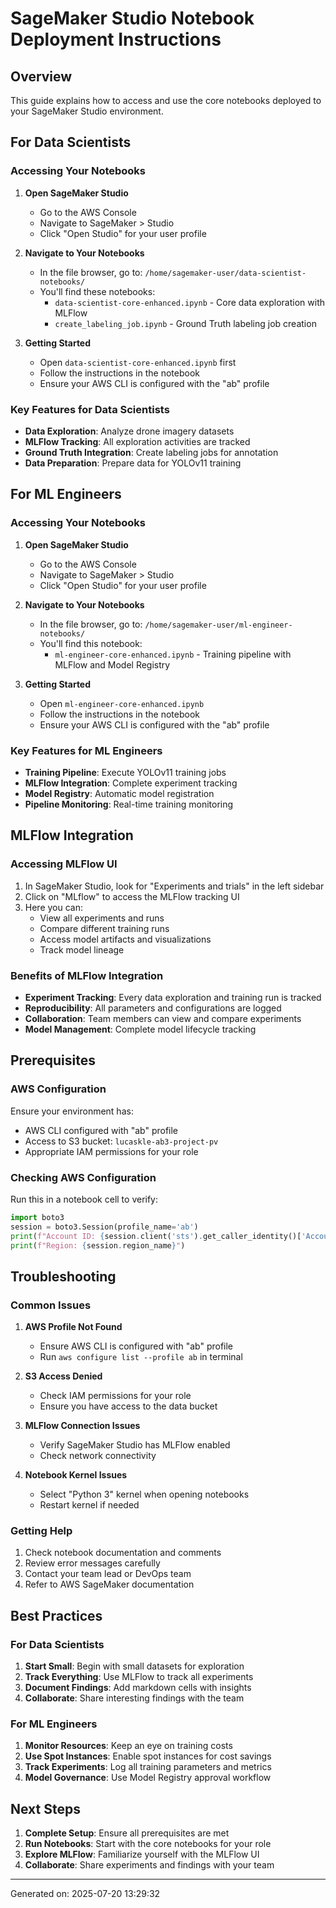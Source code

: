# SageMaker Studio Notebook Deployment Instructions

## Overview

This guide explains how to access and use the core notebooks deployed to your SageMaker Studio environment.

## For Data Scientists

### Accessing Your Notebooks

1. **Open SageMaker Studio**
   - Go to the AWS Console
   - Navigate to SageMaker > Studio
   - Click "Open Studio" for your user profile

2. **Navigate to Your Notebooks**
   - In the file browser, go to: `/home/sagemaker-user/data-scientist-notebooks/`
   - You'll find these notebooks:
     - `data-scientist-core-enhanced.ipynb` - Core data exploration with MLFlow
     - `create_labeling_job.ipynb` - Ground Truth labeling job creation

3. **Getting Started**
   - Open `data-scientist-core-enhanced.ipynb` first
   - Follow the instructions in the notebook
   - Ensure your AWS CLI is configured with the "ab" profile

### Key Features for Data Scientists

- **Data Exploration**: Analyze drone imagery datasets
- **MLFlow Tracking**: All exploration activities are tracked
- **Ground Truth Integration**: Create labeling jobs for annotation
- **Data Preparation**: Prepare data for YOLOv11 training

## For ML Engineers

### Accessing Your Notebooks

1. **Open SageMaker Studio**
   - Go to the AWS Console
   - Navigate to SageMaker > Studio
   - Click "Open Studio" for your user profile

2. **Navigate to Your Notebooks**
   - In the file browser, go to: `/home/sagemaker-user/ml-engineer-notebooks/`
   - You'll find this notebook:
     - `ml-engineer-core-enhanced.ipynb` - Training pipeline with MLFlow and Model Registry

3. **Getting Started**
   - Open `ml-engineer-core-enhanced.ipynb`
   - Follow the instructions in the notebook
   - Ensure your AWS CLI is configured with the "ab" profile

### Key Features for ML Engineers

- **Training Pipeline**: Execute YOLOv11 training jobs
- **MLFlow Integration**: Complete experiment tracking
- **Model Registry**: Automatic model registration
- **Pipeline Monitoring**: Real-time training monitoring

## MLFlow Integration

### Accessing MLFlow UI

1. In SageMaker Studio, look for "Experiments and trials" in the left sidebar
2. Click on "MLflow" to access the MLFlow tracking UI
3. Here you can:
   - View all experiments and runs
   - Compare different training runs
   - Access model artifacts and visualizations
   - Track model lineage

### Benefits of MLFlow Integration

- **Experiment Tracking**: Every data exploration and training run is tracked
- **Reproducibility**: All parameters and configurations are logged
- **Collaboration**: Team members can view and compare experiments
- **Model Management**: Complete model lifecycle tracking

## Prerequisites

### AWS Configuration

Ensure your environment has:
- AWS CLI configured with "ab" profile
- Access to S3 bucket: `lucaskle-ab3-project-pv`
- Appropriate IAM permissions for your role

### Checking AWS Configuration

Run this in a notebook cell to verify:

```python
import boto3
session = boto3.Session(profile_name='ab')
print(f"Account ID: {session.client('sts').get_caller_identity()['Account']}")
print(f"Region: {session.region_name}")
```

## Troubleshooting

### Common Issues

1. **AWS Profile Not Found**
   - Ensure AWS CLI is configured with "ab" profile
   - Run `aws configure list --profile ab` in terminal

2. **S3 Access Denied**
   - Check IAM permissions for your role
   - Ensure you have access to the data bucket

3. **MLFlow Connection Issues**
   - Verify SageMaker Studio has MLFlow enabled
   - Check network connectivity

4. **Notebook Kernel Issues**
   - Select "Python 3" kernel when opening notebooks
   - Restart kernel if needed

### Getting Help

1. Check notebook documentation and comments
2. Review error messages carefully
3. Contact your team lead or DevOps team
4. Refer to AWS SageMaker documentation

## Best Practices

### For Data Scientists

1. **Start Small**: Begin with small datasets for exploration
2. **Track Everything**: Use MLFlow to track all experiments
3. **Document Findings**: Add markdown cells with insights
4. **Collaborate**: Share interesting findings with the team

### For ML Engineers

1. **Monitor Resources**: Keep an eye on training costs
2. **Use Spot Instances**: Enable spot instances for cost savings
3. **Track Experiments**: Log all training parameters and metrics
4. **Model Governance**: Use Model Registry approval workflow

## Next Steps

1. **Complete Setup**: Ensure all prerequisites are met
2. **Run Notebooks**: Start with the core notebooks for your role
3. **Explore MLFlow**: Familiarize yourself with the MLFlow UI
4. **Collaborate**: Share experiments and findings with your team

---

Generated on: 2025-07-20 13:29:32
